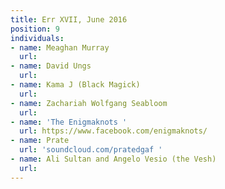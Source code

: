 ```yaml
---
title: Err XVII, June 2016
position: 9
individuals:
- name: Meaghan Murray
  url: 
- name: David Ungs
  url: 
- name: Kama J (Black Magick)
  url: 
- name: Zachariah Wolfgang Seabloom
  url: 
- name: 'The Enigmaknots '
  url: https://www.facebook.com/enigmaknots/
- name: Prate
  url: 'soundcloud.com/pratedgaf '
- name: Ali Sultan and Angelo Vesio (the Vesh)
  url: 
---
```


